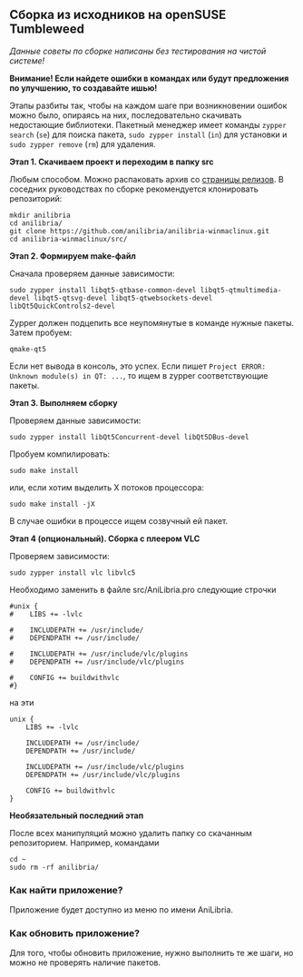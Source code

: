 ## Сборка из исходников на openSUSE Tumbleweed

*Данные советы по сборке написаны без тестирования на чистой системе!*

**Внимание! Если найдете ошибки в командах или будут предложения по улучшению, то создавайте ишью!**

Этапы разбиты так, чтобы на каждом шаге при возникновении ошибок можно было, опираясь на них, последовательно скачивать недостающие библиотеки. Пакетный менеджер имеет команды `zypper search` (`se`) для поиска пакета, `sudo zypper install` (`in`) для установки и `sudo zypper remove` (`rm`) для удаления.


**Этап 1. Скачиваем проект и переходим в папку src**

Любым способом. Можно распаковать архив со [страницы релизов](https://github.com/safing/portmaster/releases/tag/latest). В соседних руководствах по сборке рекомендуется клонировать репозиторий:
```shell
mkdir anilibria
cd anilibria/
git clone https://github.com/anilibria/anilibria-winmaclinux.git
cd anilibria-winmaclinux/src/
```

**Этап 2. Формируем make-файл**

Сначала проверяем данные зависимости:
```shell
sudo zypper install libqt5-qtbase-common-devel libqt5-qtmultimedia-devel libqt5-qtsvg-devel libqt5-qtwebsockets-devel libQt5QuickControls2-devel
```
Zypper должен подцепить все неупомянутые в команде нужные пакеты. Затем пробуем:
```shell
qmake-qt5
```
Если нет вывода в консоль, это успех. Если пишет `Project ERROR: Unknown module(s) in QT: ...`, то ищем в zypper соответствующие пакеты.


**Этап 3. Выполняем сборку**

Проверяем данные зависимости:
```shell
sudo zypper install libQt5Concurrent-devel libQt5DBus-devel
```

Пробуем компилировать:
```shell
sudo make install
```
или, если хотим выделить X потоков процессора:
```shell
sudo make install -jX
```
В случае ошибки в процессе ищем созвучный ей пакет.


**Этап 4 (опциональный). Сборка с плеером VLC**

Проверяем зависимости:
```shell
sudo zypper install vlc libvlc5
```
Необходимо заменить в файле src/AniLibria.pro следующие строчки
```shell
#unix {
#    LIBS += -lvlc

#    INCLUDEPATH += /usr/include/
#    DEPENDPATH += /usr/include/

#    INCLUDEPATH += /usr/include/vlc/plugins
#    DEPENDPATH += /usr/include/vlc/plugins

#    CONFIG += buildwithvlc
#}
```
на эти
```shell
unix {
    LIBS += -lvlc

    INCLUDEPATH += /usr/include/
    DEPENDPATH += /usr/include/

    INCLUDEPATH += /usr/include/vlc/plugins
    DEPENDPATH += /usr/include/vlc/plugins

    CONFIG += buildwithvlc
}
```

**Необязательный последний этап**

После всех манипуляций можно удалить папку со скачанным репозиторием. Например, командами
```shell
cd ~
sudo rm -rf anilibria/
```

### Как найти приложение?
Приложение будет доступно из меню по имени AniLibria.

### Как обновить приложение?
Для того, чтобы обновить приложение, нужно выполнить те же шаги, но можно не проверять наличие пакетов.
